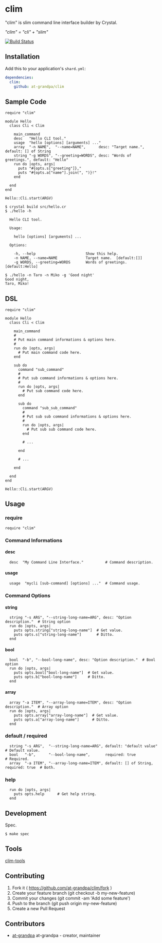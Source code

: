 # clim

"clim" is slim command line interface builder by Crystal.

*"clim" = "cli" + "slim"*

[![Build Status](https://travis-ci.org/at-grandpa/clim.svg?branch=master)](https://travis-ci.org/at-grandpa/clim)

## Installation

Add this to your application's `shard.yml`:

```yaml
dependencies:
  clim:
    github: at-grandpa/clim
```

## Sample Code

```crystal
require "clim"

module Hello
  class Cli < Clim

    main_command
    desc   "Hello CLI tool."
    usage  "hello [options] [arguments] ..."
    array  "-n NAME",  "--name=NAME",      desc: "Target name.",        default: [] of String
    string "-g WORDS", "--greeting=WORDS", desc: "Words of greetings.", default: "Hello"
    run do |opts, args|
      puts "#{opts.s["greeting"]},"
      puts "#{opts.a["name"].join(", ")}!"
    end

  end
end

Hello::Cli.start(ARGV)
```

```
$ crystal build src/hello.cr
$ ./hello -h

  Hello CLI tool.

  Usage:

    hello [options] [arguments] ...

  Options:

    -h, --help                       Show this help.
    -n NAME, --name=NAME             Target name.  [default:[]]
    -g WORDS, --greeting=WORDS       Words of greetings.  [default:Hello]

$ ./hello -n Taro -n Miko -g 'Good night'
Good night,
Taro, Miko!
```

## DSL

```crystal
require "clim"

module Hello
  class Cli < Clim

    main_command
    #
    # Put main command informations & options here.
    #
    run do |opts, args|
      # Put main command code here.
    end

    sub do
      command "sub_command"
      #
      # Put sub command informations & options here.
      #
      run do |opts, args|
        # Put sub command code here.
      end

      sub do
        command "sub_sub_command"
        #
        # Put sub sub command informations & options here.
        #
        run do |opts, args|
          # Put sub sub command code here.
        end

        # ...

      end
      
      # ...

    end

  end
end

Hello::Cli.start(ARGV)
```

## Usage

### require

```crystal
require "clim"
```

### Command Informations

#### desc

```crystal
  desc  "My Command Line Interface."          # Command description.
```

#### usage

```crystal
  usage  "mycli [sub-command] [options] ..."  # Command usage.
```

### Command Options

#### string

```crystal
  string "-s ARG", "--string-long-name=ARG", desc: "Option description."  # String option
  run do |opts, args|
    puts opts.string["string-long-name"]  # Get value.
    puts opts.s["string-long-name"]       # Ditto.
  end
```

#### bool

```crystal
  bool  "-b", "--bool-long-name", desc: "Option description."  # Bool option
  run do |opts, args|
    puts opts.bool["bool-long-name"]  # Get value.
    puts opts.b["bool-long-name"]     # Ditto.
  end
```

#### array

```crystal
  array "-a ITEM", "--array-long-name=ITEM", desc: "Option description."  # Array option
  run do |opts, args|
    puts opts.array["array-long-name"]  # Get value.
    puts opts.a["array-long-name"]      # Ditto.
  end
```

### default / required

```crystal
  string "-s ARG",  "--string-long-name=ARG", default: "default value"               # Default value.
  bool   "-b",      "--bool-long-name",       required: true                         # Required.
  array  "-a ITEM", "--array-long-name=ITEM", default: [] of String, required: true  # Both.
```

### help

```crystal
  run do |opts, args|
    puts opts.help      # Get help string.
  end
```
## Development

Spec.

```
$ make spec
```

## Tools

[clim-tools](https://github.com/at-grandpa/clim-tools)

## Contributing

1. Fork it ( https://github.com/at-grandpa/clim/fork )
2. Create your feature branch (git checkout -b my-new-feature)
3. Commit your changes (git commit -am 'Add some feature')
4. Push to the branch (git push origin my-new-feature)
5. Create a new Pull Request

## Contributors

- [at-grandpa](https://github.com/at-grandpa) at-grandpa - creator, maintainer
